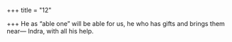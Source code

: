 +++
title = "12"

+++
He as “able one” will be able for us, he who has gifts and brings  them near—
Indra, with all his help.